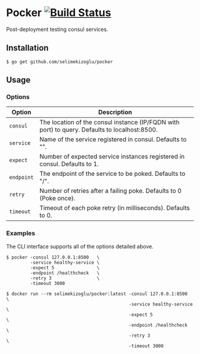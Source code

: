 Pocker [![Build Status](https://travis-ci.org/selimekizoglu/pocker.svg?branch=master)](https://travis-ci.org/selimekizoglu/pocker)
===============

Post-deployment testing consul services.


Installation
------------
```shell
$ go get github.com/selimekizoglu/pocker
```

Usage
-----
### Options
|       Option      | Description |
| ----------------- |------------ |
| `consul`          | The location of the consul instance (IP/FQDN with port) to query. Defaults to localhost:8500.
| `service`         | Name of the service registered in consul. Defaults to "".
| `expect`          | Number of expected service instances registered in consul. Defaults to 1.
| `endpoint`        | The endpoint of the service to be poked. Defaults to "/".
| `retry`           | Number of retries after a failing poke. Defaults to 0 (Poke once).
| `timeout`         | Timeout of each poke retry (in milliseconds). Defaults to 0.

### Examples
The CLI interface supports all of the options detailed above.

```shell
$ pocker -consul 127.0.0.1:8500   \
         -service healthy-service \
         -expect 5                \
         -endpoint /healthcheck   \
         -retry 3                 \
         -timeout 3000
```

```shell
$ docker run --rm selimekizoglu/pocker:latest -consul 127.0.0.1:8500   \
                                              -service healthy-service \
                                              -expect 5                \
                                              -endpoint /healthcheck   \
                                              -retry 3                 \
                                              -timeout 3000
```
